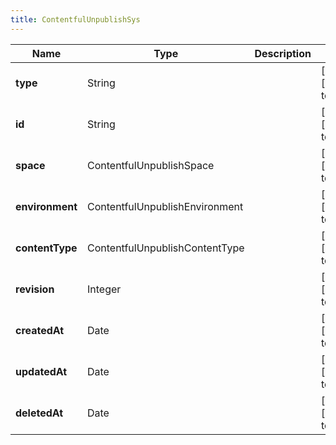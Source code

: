 ```yaml
---
title: ContentfulUnpublishSys
---
```



| Name | Type | Description | Notes |
|------------ | ------------- | ------------- | -------------|
| **type** | String |  | [optional] [default to null] |
| **id** | String |  | [optional] [default to null] |
| **space** | ContentfulUnpublishSpace |  | [optional] [default to null] |
| **environment** | ContentfulUnpublishEnvironment |  | [optional] [default to null] |
| **contentType** | ContentfulUnpublishContentType |  | [optional] [default to null] |
| **revision** | Integer |  | [optional] [default to null] |
| **createdAt** | Date |  | [optional] [default to null] |
| **updatedAt** | Date |  | [optional] [default to null] |
| **deletedAt** | Date |  | [optional] [default to null] |
